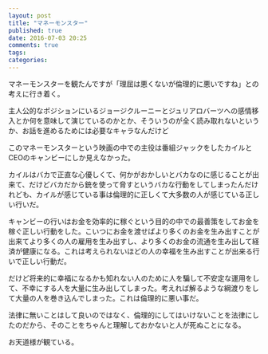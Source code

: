 ```yaml
---
layout: post
title: "マネーモンスター"
published: true
date: 2016-07-03 20:25
comments: true
tags: 
categories: 
---
```



マネーモンスターを観たんですが「理屈は悪くないが倫理的に悪いですね」との考えに行き着く。

主人公的なポジションにいるジョージクルーニーとジュリアロバーツへの感情移入とか何を意味して演じているのかとか、そういうのが全く読み取れないというか、お話を進めるためには必要なキャラなんだけど

このマネーモンスターという映画の中での主役は番組ジャックをしたカイルとCEOのキャンビーにしか見えなかった。

カイルはバカで正直な心優しくて、何かがおかしいとバカなのに感じることが出来て、だけどバカだから銃を使って脅すというバカな行動をしてしまったんだけれども、カイルが感じている事は倫理的に正しくて大多数の人が感じている正しい行いだ。

キャンビーの行いはお金を効率的に稼ぐという目的の中での最善策をしてお金を稼ぐ正しい行動をした。こいつにお金を渡せばより多くのお金を生み出すことが出来てより多くの人の雇用を生み出すし、より多くのお金の流通を生み出して経済が健康になる。これは考えられないほどの人の幸福を生み出すことが出来る行いで正しい行動だ。

だけど将来的に幸福になるかも知れない人のために人を騙して不安定な運用をして、不幸にする人を大量に生み出してしまった。考えれば解るような綱渡りをして大量の人を巻き込んでしまった。これは倫理的に悪い事だ。

法律に無いことはして良いのではなく、倫理的にしてはいけないことを法律にしたのだから、そのことをちゃんと理解しておかないと人が死ぬことになる。

お天道様が観ている。
